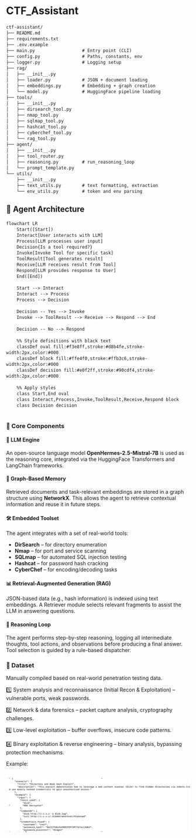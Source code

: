 # CTF_Assistant

```
ctf-assistant/
├── README.md
├── requirements.txt
├── .env.example
├── main.py                  # Entry point (CLI)
├── config.py                # Paths, constants, env
├── logger.py                # Logging setup
├── rag/
│   ├── __init__.py
│   ├── loader.py            # JSON + document loading
│   ├── embeddings.py        # Embedding + graph creation
│   └── model.py             # HuggingFace pipeline loading
├── tools/
│   ├── __init__.py
│   ├── dirsearch_tool.py
│   ├── nmap_tool.py
│   ├── sqlmap_tool.py
│   ├── hashcat_tool.py
│   ├── cyberchef_tool.py
│   └── rag_tool.py
├── agent/
│   ├── __init__.py
│   ├── tool_router.py
│   ├── reasoning.py         # run_reasoning_loop
│   └── prompt_template.py
└── utils/
    ├── __init__.py
    ├── text_utils.py        # text formatting, extraction
    └── env_utils.py         # token and env parsing
```
## 🧩 Agent Architecture
```mermaid
flowchart LR
    Start([Start])
    Interact[User interacts with LLM]
    Process[LLM processes user input]
    Decision{Is a tool required?}
    Invoke[Invoke Tool for specific task]
    ToolResult[Tool generates result]
    Receive[LLM receives result from Tool]
    Respond[LLM provides response to User]
    End([End])

    Start --> Interact
    Interact --> Process
    Process --> Decision

    Decision -- Yes --> Invoke
    Invoke --> ToolResult --> Receive --> Respond --> End

    Decision -- No --> Respond

    %% Style definitions with black text
    classDef oval fill:#f3e8ff,stroke:#d8b4fe,stroke-width:2px,color:#000
    classDef block fill:#ffe4f0,stroke:#ffb3c6,stroke-width:2px,color:#000
    classDef decision fill:#e0f2ff,stroke:#90cdf4,stroke-width:2px,color:#000

    %% Apply styles
    class Start,End oval
    class Interact,Process,Invoke,ToolResult,Receive,Respond block
    class Decision decision


```
### 🔹 Core Components

#### 🧠 LLM Engine  
An open-source language model **OpenHermes-2.5-Mistral-7B** is used as the reasoning core, integrated via the HuggingFace Transformers and LangChain frameworks.

#### 🧾 Graph-Based Memory  
Retrieved documents and task-relevant embeddings are stored in a graph structure using **NetworkX**. This allows the agent to retrieve contextual information and reuse it in future steps.

#### 🛠️ Embedded Toolset  
The agent integrates with a set of real-world tools:
- **DirSearch** – for directory enumeration  
- **Nmap** – for port and service scanning  
- **SQLmap** – for automated SQL injection testing  
- **Hashcat** – for password hash cracking  
- **CyberChef** – for encoding/decoding tasks

#### 📊 Retrieval-Augmented Generation (RAG)  
JSON-based data (e.g., hash information) is indexed using text embeddings. A Retriever module selects relevant fragments to assist the LLM in answering questions.

#### 🔄 Reasoning Loop  
The agent performs step-by-step reasoning, logging all intermediate thoughts, tool actions, and observations before producing a final answer. Tool selection is guided by a rule-based dispatcher.

### 💾 Dataset
Manually compiled based on real-world penetration testing data.

1️⃣ System analysis and reconnaissance (Initial Recon & Exploitation) – vulnerable ports, weak passwords.

2️⃣ Network & data forensics – packet capture analysis, cryptography challenges.

3️⃣ Low-level exploitation – buffer overflows, insecure code patterns.

4️⃣ Binary exploitation & reverse engineering – binary analysis, bypassing protection mechanisms.

Example:

<pre>
  <div id="header" align="center"> <img src=data/dataset_ex.png width="1000"/>
  </div>
</pre>


